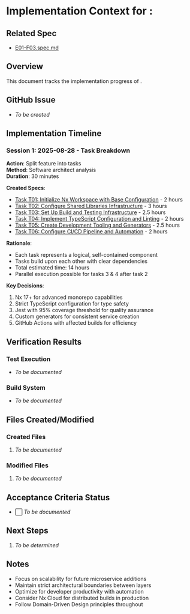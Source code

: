 # Implementation Context for : 

## Related Spec

- [E01-F03.spec.md](./E01-F03.spec.md)

## Overview

This document tracks the implementation progress of .

## GitHub Issue

- *To be created*

## Implementation Timeline

### Session 1: 2025-08-28 - Task Breakdown

**Action**: Split feature into tasks  
**Method**: Software architect analysis  
**Duration**: 30 minutes

**Created Specs**:

- [Task T01: Initialize Nx Workspace with Base Configuration](T01.md) - 2 hours
- [Task T02: Configure Shared Libraries Infrastructure](T02.md) - 3 hours
- [Task T03: Set Up Build and Testing Infrastructure](T03.md) - 2.5 hours
- [Task T04: Implement TypeScript Configuration and Linting](T04.md) - 2 hours
- [Task T05: Create Development Tooling and Generators](T05.md) - 2.5 hours
- [Task T06: Configure CI/CD Pipeline and Automation](T06.md) - 2 hours

**Rationale**:

- Each task represents a logical, self-contained component
- Tasks build upon each other with clear dependencies
- Total estimated time: 14 hours
- Parallel execution possible for tasks 3 & 4 after task 2

**Key Decisions**:

1. Nx 17+ for advanced monorepo capabilities
2. Strict TypeScript configuration for type safety
3. Jest with 95% coverage threshold for quality assurance
4. Custom generators for consistent service creation
5. GitHub Actions with affected builds for efficiency

## Verification Results

### Test Execution

- *To be documented*

### Build System

- *To be documented*


## Files Created/Modified

### Created Files

1. *To be documented*

### Modified Files

1. *To be documented*


## Acceptance Criteria Status

- ⬜ *To be documented*


## Next Steps

1. *To be determined*


## Notes


- Focus on scalability for future microservice additions
- Maintain strict architectural boundaries between layers
- Optimize for developer productivity with automation
- Consider Nx Cloud for distributed builds in production
- Follow Domain-Driven Design principles throughout
